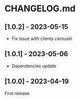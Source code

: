 # CHANGELOG.md

## [1.0.2] - 2023-05-15

- Fix issue with clients carousel

## [1.0.1] - 2023-05-06

- Dependencies update

## [1.0.0] - 2023-04-19

First release